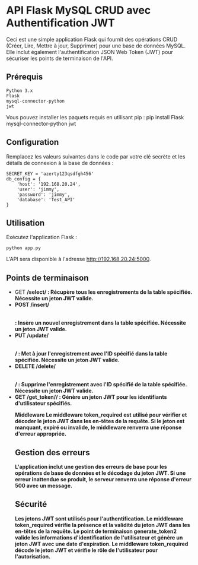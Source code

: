 # API Flask MySQL CRUD avec Authentification JWT
Ceci est une simple application Flask qui fournit des opérations CRUD (Créer, Lire, Mettre à jour, Supprimer) pour une base de données MySQL. Elle inclut également l'authentification JSON Web Token (JWT) pour sécuriser les points de terminaison de l'API.

## Prérequis
```
Python 3.x
Flask
mysql-connector-python
jwt
```
Vous pouvez installer les paquets requis en utilisant pip :
pip install Flask mysql-connector-python jwt


## Configuration
Remplacez les valeurs suivantes dans le code par votre clé secrète et les détails de connexion à la base de données :

```
SECRET_KEY = 'azerty123qsdfgh456'
db_config = {
    'host': '192.168.20.24',
    'user': 'jimmy',
    'password': 'jimmy',
    'database': 'Test_API'
}
```

## Utilisation
Exécutez l'application Flask :
``` 
python app.py 
```

L'API sera disponible à l'adresse http://192.168.20.24:5000.

## Points de terminaison
- GET **/select/<table>** : Récupère tous les enregistrements de la table spécifiée. Nécessite un jeton JWT valide.
- POST **/insert/<table>** : Insère un nouvel enregistrement dans la table spécifiée. Nécessite un jeton JWT valide.
- PUT **/update/<table>/<id>** : Met à jour l'enregistrement avec l'ID spécifié dans la table spécifiée. Nécessite un jeton JWT valide.
- DELETE **/delete/<table>/<id>** : Supprime l'enregistrement avec l'ID spécifié de la table spécifiée. Nécessite un jeton JWT valide.
- GET **/get_token/<login>/<password>** : Génère un jeton JWT pour les identifiants d'utilisateur spécifiés.

Middleware
Le middleware token_required est utilisé pour vérifier et décoder le jeton JWT dans les en-têtes de la requête. Si le jeton est manquant, expiré ou invalide, le middleware renverra une réponse d'erreur appropriée.

## Gestion des erreurs
L'application inclut une gestion des erreurs de base pour les opérations de base de données et le décodage du jeton JWT. 
Si une erreur inattendue se produit, le serveur renverra une réponse d'erreur 500 avec un message.

## Sécurité
Les jetons JWT sont utilisés pour l'authentification.
Le middleware token_required vérifie la présence et la validité du jeton JWT dans les en-têtes de la requête.
Le point de terminaison generate_token2 valide les informations d'identification de l'utilisateur et génère un jeton JWT avec une date d'expiration.
Le middleware token_required décode le jeton JWT et vérifie le rôle de l'utilisateur pour l'autorisation.
